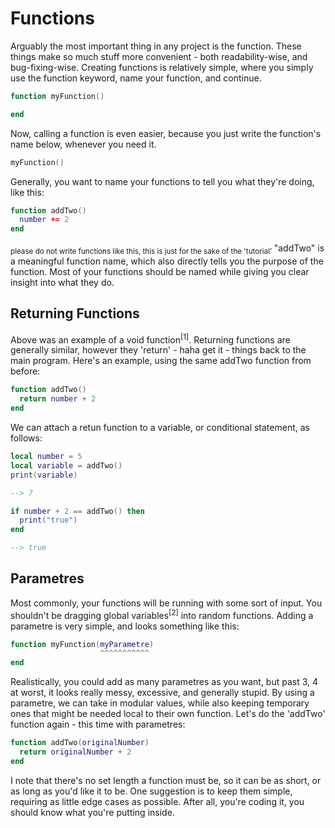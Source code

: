 # Functions
Arguably the most important thing in any project is the function. These things make so much stuff more convenient - both readability-wise, and bug-fixing-wise. Creating functions is relatively simple, where you simply use the function keyword, name your function, and continue.
```lua
function myFunction()

end
```
Now, calling a function is even easier, because you just write the function's name below, whenever you need it.
```lua
myFunction()
```
Generally, you want to name your functions to tell you what they're doing, like this:
```lua
function addTwo()
  number += 2
end
```
<sub> please do not write functions like this, this is just for the sake of the 'tutorial' </sub>
"addTwo" is a meaningful function name, which also directly tells you the purpose of the function. Most of your functions should be named while giving you clear insight into what they do.

## Returning Functions
Above was an example of a void function<sup>[1]</sup>. Returning functions are generally similar, however they 'return' - haha get it - things back to the main program. Here's an example, using the same addTwo function from before:
```lua
function addTwo()
  return number + 2
end
```
We can attach a retun function to a variable, or conditional statement, as follows:
```lua
local number = 5
local variable = addTwo()
print(variable)

--> 7

if number + 2 == addTwo() then
  print("true")
end

--> true
```

## Parametres
Most commonly, your functions will be running with some sort of input. You shouldn't be dragging global variables<sup>[2]</sup> into random functions. Adding a parametre is very simple, and looks something like this:
```lua
function myFunction(myParametre)
                    ^^^^^^^^^^^
end
```
Realistically, you could add as many parametres as you want, but past 3, 4 at worst, it looks really messy, excessive, and generally stupid. By using a parametre, we can take in modular values, while also keeping temporary ones that might be needed local to their own function. Let's do the 'addTwo' function again - this time with parametres:
```lua
function addTwo(originalNumber)
  return originalNumber + 2
end
```
I note that there's no set length a function must be, so it can be as short, or as long as you'd like it to be. One suggestion is to keep them simple, requiring as little edge cases as possible. After all, you're coding it, you should know what you're putting inside.
